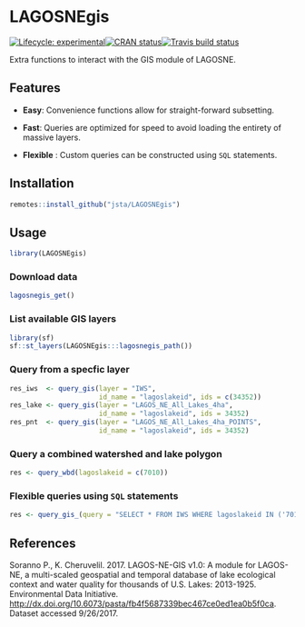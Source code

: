 
<!-- README.md is generated from README.Rmd. Please edit that file -->

# LAGOSNEgis

[![Lifecycle:
experimental](https://img.shields.io/badge/lifecycle-experimental-orange.svg)](https://www.tidyverse.org/lifecycle/#experimental)[![CRAN
status](https://www.r-pkg.org/badges/version/LAGOSNEgis)](https://cran.r-project.org/package=LAGOSNEgis)[![Travis
build
status](https://travis-ci.org/jsta/LAGOSNEgis.svg?branch=master)](https://travis-ci.org/jsta/LAGOSNEgis)

Extra functions to interact with the GIS module of LAGOSNE.

## Features

  - **Easy**: Convenience functions allow for straight-forward
    subsetting.

  - **Fast**: Queries are optimized for speed to avoid loading the
    entirety of massive layers.

  - **Flexible** : Custom queries can be constructed using `SQL`
    statements.

## Installation

``` r
remotes::install_github("jsta/LAGOSNEgis")
```

## Usage

``` r
library(LAGOSNEgis)
```

### Download data

``` r
lagosnegis_get()
```

### List available GIS layers

``` r
library(sf)
sf::st_layers(LAGOSNEgis:::lagosnegis_path())
```

### Query from a specfic layer

``` r
res_iws  <- query_gis(layer = "IWS", 
                      id_name = "lagoslakeid", ids = c(34352))
res_lake <- query_gis(layer = "LAGOS_NE_All_Lakes_4ha", 
                      id_name = "lagoslakeid", ids = 34352)
res_pnt  <- query_gis(layer = "LAGOS_NE_All_Lakes_4ha_POINTS", 
                      id_name = "lagoslakeid", ids = 34352)
```

### Query a combined watershed and lake polygon

``` r
res <- query_wbd(lagoslakeid = c(7010))
```

### Flexible queries using `SQL` statements

``` r
res <- query_gis_(query = "SELECT * FROM IWS WHERE lagoslakeid IN ('7010');")
```

## References

Soranno P., K. Cheruvelil. 2017. LAGOS-NE-GIS v1.0: A module for
LAGOS-NE, a multi-scaled geospatial and temporal database of lake
ecological context and water quality for thousands of U.S. Lakes:
2013-1925. Environmental Data Initiative.
<http://dx.doi.org/10.6073/pasta/fb4f5687339bec467ce0ed1ea0b5f0ca>.
Dataset accessed 9/26/2017.

